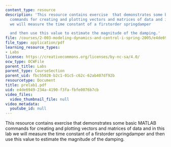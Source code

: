```yaml
---
content_type: resource
description: 'This resource contains exercise  that demonstrates some basic MATLAB
  commands for creating and plotting vectors and matrices of data and in this lab
  we will measure the time constant of a firstorder springdamper

  and then use this value to estimate the magnitude of the damping.'
file: /courses/2-003-modeling-dynamics-and-control-i-spring-2005/e4de6949234a4190f3fafbfe0076b7cb_prelab1.pdf
file_type: application/pdf
learning_resource_types:
- Labs
license: https://creativecommons.org/licenses/by-nc-sa/4.0/
ocw_type: OCWFile
parent_title: Labs
parent_type: CourseSection
parent_uid: fbc55028-b2c1-01c5-c62c-62ab407df92b
resourcetype: Document
title: prelab1.pdf
uid: e4de6949-234a-4190-f3fa-fbfe0076b7cb
video_files:
  video_thumbnail_file: null
video_metadata:
  youtube_id: null
---
```

This resource contains exercise  that demonstrates some basic MATLAB commands for creating and plotting vectors and matrices of data and in this lab we will measure the time constant of a firstorder springdamper
and then use this value to estimate the magnitude of the damping.